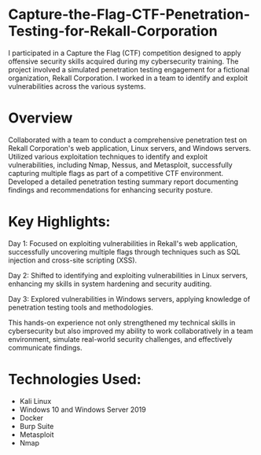 # Capture-the-Flag-CTF-Penetration-Testing-for-Rekall-Corporation
I participated in a Capture the Flag (CTF) competition designed to apply offensive security skills acquired during my cybersecurity training. The project involved a simulated penetration testing engagement for a fictional organization, Rekall Corporation. I worked in a team to identify and exploit vulnerabilities across the various systems.

# Overview
Collaborated with a team to conduct a comprehensive penetration test on Rekall Corporation's web application, Linux servers, and Windows servers. Utilized various exploitation techniques to identify and exploit vulnerabilities, including Nmap, Nessus, and Metasploit, successfully capturing multiple flags as part of a competitive CTF environment. Developed a detailed penetration testing summary report documenting findings and recommendations for enhancing security posture.

# Key Highlights:

Day 1: Focused on exploiting vulnerabilities in Rekall's web application, successfully uncovering multiple flags through techniques such as SQL injection and cross-site scripting (XSS).

Day 2: Shifted to identifying and exploiting vulnerabilities in Linux servers, enhancing my skills in system hardening and security auditing.

Day 3: Explored vulnerabilities in Windows servers, applying knowledge of penetration testing tools and methodologies.

This hands-on experience not only strengthened my technical skills in cybersecurity but also improved my ability to work collaboratively in a team environment, simulate real-world security challenges, and effectively communicate findings.


# Technologies Used:
- Kali Linux
- Windows 10 and Windows Server 2019
- Docker
- Burp Suite
- Metasploit
- Nmap
